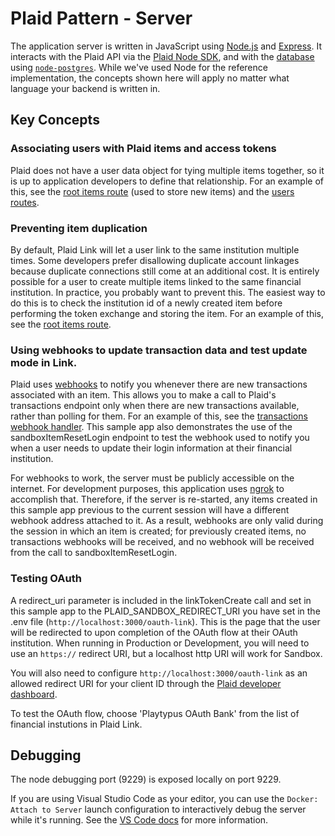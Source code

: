 # Plaid Pattern - Server

The application server is written in JavaScript using [Node.js][nodejs] and [Express][expressjs]. It interacts with the Plaid API via the [Plaid Node SDK][plaid-node], and with the [database][database-readme] using [`node-postgres`][node-pg]. While we've used Node for the reference implementation, the concepts shown here will apply no matter what language your backend is written in.

## Key Concepts

### Associating users with Plaid items and access tokens

Plaid does not have a user data object for tying multiple items together, so it is up to application developers to define that relationship. For an example of this, see the [root items route][items-routes] (used to store new items) and the [users routes][users-routes].

### Preventing item duplication

By default, Plaid Link will let a user link to the same institution multiple times. Some developers prefer disallowing duplicate account linkages because duplicate connections still come at an additional cost. It is entirely possible for a user to create multiple items linked to the same financial institution. In practice, you probably want to prevent this. The easiest way to do this is to check the institution id of a newly created item before performing the token exchange and storing the item. For an example of this, see the [root items route][items-routes].

### Using webhooks to update transaction data and test update mode in Link.

Plaid uses [webhooks][transactions-webhooks] to notify you whenever there are new transactions associated with an item. This allows you to make a call to Plaid's transactions endpoint only when there are new transactions available, rather than polling for them. For an example of this, see the [transactions webhook handler][transactions-handler]. This sample app also demonstrates the use of the sandboxItemResetLogin endpoint to test the webhook used to notify you when a user needs to update their login information at their financial institution.

For webhooks to work, the server must be publicly accessible on the internet. For development purposes, this application uses [ngrok][ngrok-readme] to accomplish that. Therefore, if the server is re-started, any items created in this sample app previous to the current session will have a different webhook address attached to it. As a result, webhooks are only valid during the session in which an item is created; for previously created items, no transactions webhooks will be received, and no webhook will be received from the call to sandboxItemResetLogin.

### Testing OAuth

A redirect_uri parameter is included in the linkTokenCreate call and set in this sample app to the PLAID_SANDBOX_REDIRECT_URI you have set in the .env file (`http://localhost:3000/oauth-link`). This is the page that the user will be redirected to upon completion of the OAuth flow at their OAuth institution. When running in Production or Development, you will need to use an `https://` redirect URI, but a localhost http URI will work for Sandbox.

You will also need to configure `http://localhost:3000/oauth-link` as an allowed redirect URI for your client ID through the [Plaid developer dashboard](https://dashboard.plaid.com/team/api).

To test the OAuth flow, choose 'Playtypus OAuth Bank' from the list of financial instutions in Plaid Link.

## Debugging

The node debugging port (9229) is exposed locally on port 9229.

If you are using Visual Studio Code as your editor, you can use the `Docker: Attach to Server` launch configuration to interactively debug the server while it's running. See the [VS Code docs][vscode-debugging] for more information.

[database-readme]: ../database/README.md
[expressjs]: http://expressjs.com/
[items-routes]: routes/items.js
[ngrok-readme]: ../ngrok/README.md
[node-pg]: https://github.com/brianc/node-postgres
[nodejs]: https://nodejs.org/en/
[plaid-node]: https://github.com/plaid/plaid-node
[transactions-handler]: webhookHandlers/handleTransactionsWebhook.js
[transactions-webhooks]: https://plaid.com/docs/#transactions-webhooks
[users-routes]: routes/users.js
[vscode-debugging]: https://code.visualstudio.com/docs/editor/debugging
